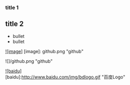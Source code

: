 ### title 1

## title 2

* bullet
* bullet

[![image]](http://www.github.com/)
[image]: github.png "github"


![]/github.png "github"


[![baidu]](http://baidu.com)  
[baidu]:http://www.baidu.com/img/bdlogo.gif "百度Logo" 


